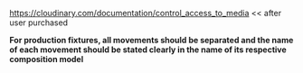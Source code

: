 https://cloudinary.com/documentation/control_access_to_media << after user purchased

**For production fixtures, all movements should be separated and the name of each movement should be stated clearly in the name of its respective composition model**
